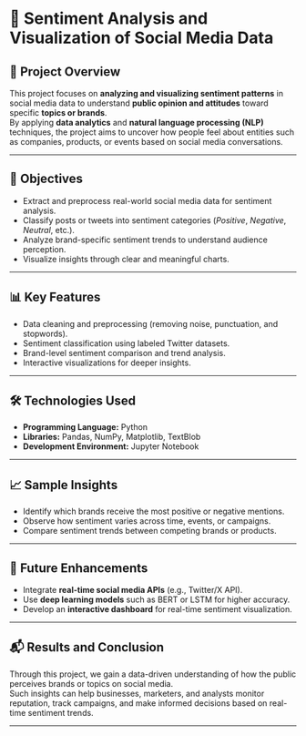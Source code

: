 # 🧠 Sentiment Analysis and Visualization of Social Media Data

## 📘 Project Overview
This project focuses on **analyzing and visualizing sentiment patterns** in social media data to understand **public opinion and attitudes** toward specific **topics or brands**.  
By applying **data analytics** and **natural language processing (NLP)** techniques, the project aims to uncover how people feel about entities such as companies, products, or events based on social media conversations.

---

## 🎯 Objectives
- Extract and preprocess real-world social media data for sentiment analysis.  
- Classify posts or tweets into sentiment categories (*Positive*, *Negative*, *Neutral*, etc.).  
- Analyze brand-specific sentiment trends to understand audience perception.  
- Visualize insights through clear and meaningful charts.  

---

## 📊 Key Features
- Data cleaning and preprocessing (removing noise, punctuation, and stopwords).  
- Sentiment classification using labeled Twitter datasets.  
- Brand-level sentiment comparison and trend analysis.  
- Interactive visualizations for deeper insights.  

---

## 🛠️ Technologies Used
- **Programming Language:** Python  
- **Libraries:** Pandas, NumPy, Matplotlib, TextBlob  
- **Development Environment:** Jupyter Notebook 

---

## 📈 Sample Insights
- Identify which brands receive the most positive or negative mentions.  
- Observe how sentiment varies across time, events, or campaigns.  
- Compare sentiment trends between competing brands or products.  

---

## 🚀 Future Enhancements
- Integrate **real-time social media APIs** (e.g., Twitter/X API).  
- Use **deep learning models** such as BERT or LSTM for higher accuracy.  
- Develop an **interactive dashboard** for real-time sentiment visualization.   

---

## 📬 Results and Conclusion
Through this project, we gain a data-driven understanding of how the public perceives brands or topics on social media.  
Such insights can help businesses, marketers, and analysts monitor reputation, track campaigns, and make informed decisions based on real-time sentiment trends.

---


